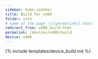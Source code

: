 ```yaml
---
sidebar: home_sidebar
title: Build for v400
folder: info
# name of the page (/{{permalink}}.html)
redirect_from: v400_build.html
permalink: /devices/v400/build
device: v400
---
```

{% include templates/device_build.md %}
